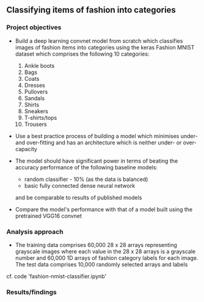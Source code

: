 ## Classifying items of fashion into categories

### Project objectives

- Build a deep learning convnet model from scratch which classifies images of fashion items into categories using the keras Fashion MNIST dataset which comprises the following 10 categories:
    1. Ankle boots
    2. Bags
    3. Coats
    4. Dresses
    5. Pullovers
    6. Sandals
    7. Shirts
    8. Sneakers
    9. T-shirts/tops
    10. Trousers
- Use a best practice process of building a model which minimises under- and over-fitting and has an architecture which is neither under- or over-capacity 
- The model should have significant power in terms of beating the accuracy performance of the following baseline models:
    - random classifier - 10% (as the data is balanced)
    - basic fully connected dense neural network

  and be comparable to results of published models

- Compare the model's performance with that of a model built using the pretrained VGG16 convnet

### Analysis approach

- The training data comprises 60,000 28 x 28 arrays representing grayscale images where each value in the 28 x 28 arrays is a grayscale number and 60,000 1D arrays of fashion category labels for each image. The test data comprises 10,000 randomly selected arrays and labels


cf. code 'fashion-nmist-classifier.ipynb'

### Results/findings
